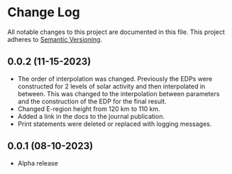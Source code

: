 # Change Log
All notable changes to this project are documented in this file. This project
adheres to [Semantic Versioning](https://semver.org/).

## 0.0.2 (11-15-2023)
* The order of interpolation was changed. Previously the EDPs were
  constructed for 2 levels of solar activity and then interpolated in between.
  This was changed to the interpolation between parameters and the
  construction of the EDP for the final result.
* Changed E-region height from 120 km to 110 km.
* Added a link in the docs to the journal publication.
* Print statements were deleted or replaced with logging messages. 

## 0.0.1 (08-10-2023)
* Alpha release
